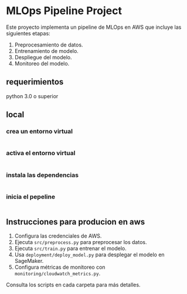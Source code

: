 # MLOps Pipeline Project

Este proyecto implementa un pipeline de MLOps en AWS que incluye las siguientes etapas:

1. Preprocesamiento de datos.
2. Entrenamiento de modelo.
3. Despliegue del modelo.
4. Monitoreo del modelo.

## requerimientos

python 3.0 o superior

## local

### crea un entorno virtual

```py -m venv env
```

### activa el entorno virtual

``` .\env\Scripts\activate
```

### instala las dependencias

```pip install -r requirements.txt
```

### inicia el pepeline

```pip install -r requirements.txt
```

## Instrucciones para producion en aws

1. Configura las credenciales de AWS.
2. Ejecuta `src/preprocess.py` para preprocesar los datos.
3. Ejecuta `src/train.py` para entrenar el modelo.
4. Usa `deployment/deploy_model.py` para desplegar el modelo en SageMaker.
5. Configura métricas de monitoreo con `monitoring/cloudwatch_metrics.py`.

Consulta los scripts en cada carpeta para más detalles.
